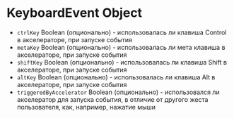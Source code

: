 # KeyboardEvent Object

* `ctrlKey` Boolean (опционально) - использовалась ли клавиша Control в акселераторе, при запуске события
* `metaKey` Boolean (опционально) - использовалась ли мета клавиша в акселераторе, при запуске события
* `shiftKey` Boolean (опционально) - использовалась ли клавиша Shift в акселераторе, при запуске события
* `altKey` Boolean (опционально) - использовалась ли клавиша Alt в акселераторе, при запуске события
* `triggeredByAccelerator` Boolean (опционально) - использовался ли акселератор для запуска события, в отличие от другого жеста пользователя, как, например, нажатие мыши
